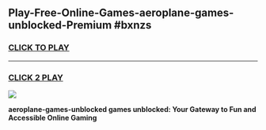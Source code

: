 
## Play-Free-Online-Games-aeroplane-games-unblocked-Premium #bxnzs
<h3>
<a href="https://premium.freeplayer.one?title=aeroplane-games-unblocked&ref=8M">CLICK TO PLAY</a></h3>
<hr>

<h3>
<a href="https://premium.freeplayer.one?title=aeroplane-games-unblocked&ref=8M">CLICK 2 PLAY</a>
  
</h3>

<a href="https://premium.freeplayer.one?title=aeroplane-games-unblocked&ref=8M"><img src="https://clearcache.store/games.png"></a>


**aeroplane-games-unblocked games unblocked: Your Gateway to Fun and Accessible Online Gaming**
